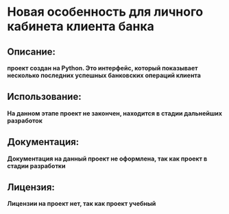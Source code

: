 # **Новая особенность для личного кабинета клиента банка**

## **Описание:**

**проект создан на Python.
Это интерфейс, который показывает несколько последних успешных
банковских операций клиента**

## **Использование:**

**На данном этапе проект не закончен, находится в стадии 
дальнейших разработок**

## **Документация:** 

**Документация на данный проект не оформлена, так как проект в стадии разработки**

## **Лицензия:**

**Лицензии на проект нет, так как проект учебный**